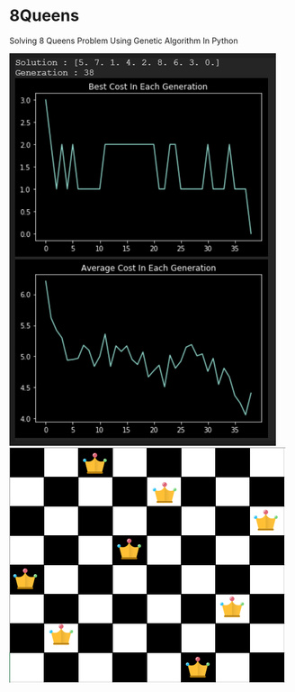 # 8Queens

Solving 8 Queens Problem Using Genetic Algorithm In Python

![alt text](https://github.com/luigifilippochiara/python_genetic_8queens/blob/master/Result.PNG)
<br>
![alt text](https://github.com/luigifilippochiara/python_genetic_8queens/blob/master/ChessBoard.png)


